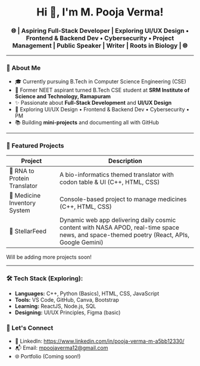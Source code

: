<h1 align="center">Hi 👋, I'm M. Pooja Verma!</h1>
<h3 align="center"> 🌐 | Aspiring Full-Stack Developer | Exploring UI/UX Design • Frontend & Backend Dev • Cybersecurity • Project Management | Public Speaker | Writer | Roots in Biology | 🌐
 </h3>

---

### 🌿 About Me

- 🎓 Currently pursuing B.Tech in Computer Science Engineering (CSE)
- 🧬 Former NEET aspirant turned B.Tech CSE student at **SRM Institute of Science and Technology, Ramapuram**
- ✨ Passionate about **Full-Stack Development** and **UI/UX Design**
- 🎯 Exploring UI/UX Design • Frontend & Backend Dev • Cybersecurity • PM
- 📚 Building **mini-projects** and documenting all with GitHub

---

### 📂 Featured Projects

| Project                      | Description                                                |
|-----------------------------|------------------------------------------------------------|
| 🧬 RNA to Protein Translator | A bio-informatics themed translator with codon table & UI (C++, HTML, CSS) |
| 💊 Medicine Inventory System | Console-based project to manage medicines (C++, HTML, CSS)           |
| 🌌 StellarFeed               | Dynamic web app delivering daily cosmic content with NASA APOD, real-time space news, and space-themed poetry (React, APIs, Google Gemini) |


Will be adding more projects soon!

---
### 🛠️ Tech Stack (Exploring):

- **Languages:** C++, Python (Basics), HTML, CSS, JavaScript  
- **Tools:** VS Code, GitHub, Canva, Bootstrap  
- **Learning:** ReactJS, Node.js, SQL  
- **Designing:** UI/UX Principles, Figma (basic)

### 🤝 Let's Connect

- 💼 LinkedIn: https://www.linkedin.com/in/pooja-verma-m-a5bb12330/
- 📬 Email: mpoojaverma12@gmail.com  
- 🌐 Portfolio (Coming soon!)
